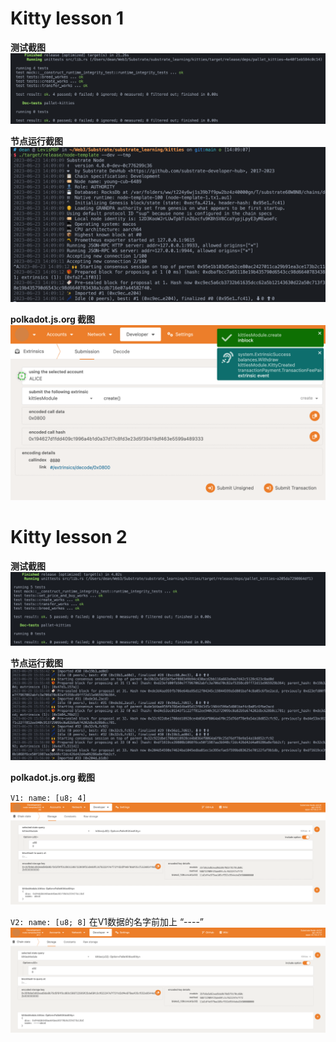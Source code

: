 # Kitty lesson 1
**测试截图**
![test](images/k1-image-2.png)

**节点运行截图**
![node template](images/k1-image.png)

**polkadot.js.org 截图**
![polkadotjs](images/k1-image-1.png)

# Kitty lesson 2
**测试截图**
![Alt text](images/k2-image-1.png)

**节点运行截图**
![Alt text](images/k2-image-2.png)

**polkadot.js.org 截图**

`V1: name: [u8; 4]`
![Alt text](images/k2-image-3.png)


`V2: name: [u8; 8]` 在V1数据的名字前加上 “----”
![Alt text](images/k2-image-4.png)